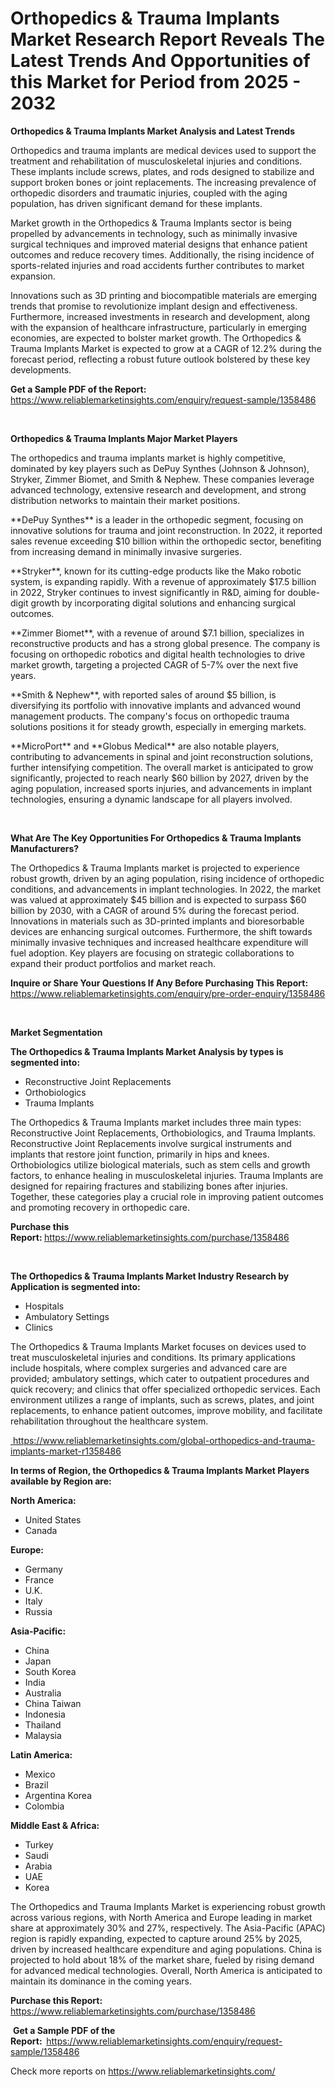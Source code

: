 <p><h1>Orthopedics & Trauma Implants Market Research Report Reveals The Latest Trends And Opportunities of this Market for Period from 2025 - 2032</h1></p><p><strong>Orthopedics & Trauma Implants Market Analysis and Latest Trends</strong></p>
<p><p>Orthopedics and trauma implants are medical devices used to support the treatment and rehabilitation of musculoskeletal injuries and conditions. These implants include screws, plates, and rods designed to stabilize and support broken bones or joint replacements. The increasing prevalence of orthopedic disorders and traumatic injuries, coupled with the aging population, has driven significant demand for these implants.</p><p>Market growth in the Orthopedics & Trauma Implants sector is being propelled by advancements in technology, such as minimally invasive surgical techniques and improved material designs that enhance patient outcomes and reduce recovery times. Additionally, the rising incidence of sports-related injuries and road accidents further contributes to market expansion.</p><p>Innovations such as 3D printing and biocompatible materials are emerging trends that promise to revolutionize implant design and effectiveness. Furthermore, increased investments in research and development, along with the expansion of healthcare infrastructure, particularly in emerging economies, are expected to bolster market growth. The Orthopedics & Trauma Implants Market is expected to grow at a CAGR of 12.2% during the forecast period, reflecting a robust future outlook bolstered by these key developments.</p></p>
<p><strong>Get a Sample PDF of the Report:&nbsp;</strong> <a href="https://www.reliablemarketinsights.com/enquiry/request-sample/1358486?utm_campaign=3017&utm_medium=2&utm_source=Github&utm_content=ia&utm_term=22032025&utm_id=orthopedics-trauma-implants">https://www.reliablemarketinsights.com/enquiry/request-sample/1358486</a></p>
<p>&nbsp;</p>
<p><strong>Orthopedics & Trauma Implants Major Market Players</strong></p>
<p><p>The orthopedics and trauma implants market is highly competitive, dominated by key players such as DePuy Synthes (Johnson & Johnson), Stryker, Zimmer Biomet, and Smith & Nephew. These companies leverage advanced technology, extensive research and development, and strong distribution networks to maintain their market positions.</p><p>**DePuy Synthes** is a leader in the orthopedic segment, focusing on innovative solutions for trauma and joint reconstruction. In 2022, it reported sales revenue exceeding $10 billion within the orthopedic sector, benefiting from increasing demand in minimally invasive surgeries.</p><p>**Stryker**, known for its cutting-edge products like the Mako robotic system, is expanding rapidly. With a revenue of approximately $17.5 billion in 2022, Stryker continues to invest significantly in R&D, aiming for double-digit growth by incorporating digital solutions and enhancing surgical outcomes.</p><p>**Zimmer Biomet**, with a revenue of around $7.1 billion, specializes in reconstructive products and has a strong global presence. The company is focusing on orthopedic robotics and digital health technologies to drive market growth, targeting a projected CAGR of 5-7% over the next five years.</p><p>**Smith & Nephew**, with reported sales of around $5 billion, is diversifying its portfolio with innovative implants and advanced wound management products. The company's focus on orthopedic trauma solutions positions it for steady growth, especially in emerging markets.</p><p>**MicroPort** and **Globus Medical** are also notable players, contributing to advancements in spinal and joint reconstruction solutions, further intensifying competition. The overall market is anticipated to grow significantly, projected to reach nearly $60 billion by 2027, driven by the aging population, increased sports injuries, and advancements in implant technologies, ensuring a dynamic landscape for all players involved.</p></p>
<p>&nbsp;</p>
<p><strong>What Are The Key Opportunities For Orthopedics & Trauma Implants Manufacturers?</strong></p>
<p><p>The Orthopedics & Trauma Implants market is projected to experience robust growth, driven by an aging population, rising incidence of orthopedic conditions, and advancements in implant technologies. In 2022, the market was valued at approximately $45 billion and is expected to surpass $60 billion by 2030, with a CAGR of around 5% during the forecast period. Innovations in materials such as 3D-printed implants and bioresorbable devices are enhancing surgical outcomes. Furthermore, the shift towards minimally invasive techniques and increased healthcare expenditure will fuel adoption. Key players are focusing on strategic collaborations to expand their product portfolios and market reach.</p></p>
<p><strong>Inquire or Share Your Questions If Any Before Purchasing This Report:</strong> <a href="https://www.reliablemarketinsights.com/enquiry/pre-order-enquiry/1358486?utm_campaign=3017&utm_medium=2&utm_source=Github&utm_content=ia&utm_term=22032025&utm_id=orthopedics-trauma-implants">https://www.reliablemarketinsights.com/enquiry/pre-order-enquiry/1358486</a></p>
<p>&nbsp;</p>
<p><strong>Market Segmentation</strong></p>
<p><strong>The Orthopedics & Trauma Implants Market Analysis by types is segmented into:</strong></p>
<p><ul><li>Reconstructive Joint Replacements</li><li>Orthobiologics</li><li>Trauma Implants</li></ul></p>
<p><p>The Orthopedics & Trauma Implants market includes three main types: Reconstructive Joint Replacements, Orthobiologics, and Trauma Implants. Reconstructive Joint Replacements involve surgical instruments and implants that restore joint function, primarily in hips and knees. Orthobiologics utilize biological materials, such as stem cells and growth factors, to enhance healing in musculoskeletal injuries. Trauma Implants are designed for repairing fractures and stabilizing bones after injuries. Together, these categories play a crucial role in improving patient outcomes and promoting recovery in orthopedic care.</p></p>
<p><strong>Purchase this Report:&nbsp;</strong><a href="https://www.reliablemarketinsights.com/purchase/1358486?utm_campaign=3017&utm_medium=2&utm_source=Github&utm_content=ia&utm_term=22032025&utm_id=orthopedics-trauma-implants">https://www.reliablemarketinsights.com/purchase/1358486</a></p>
<p>&nbsp;</p>
<p><strong>The Orthopedics & Trauma Implants Market Industry Research by Application is segmented into:</strong></p>
<p><ul><li>Hospitals</li><li>Ambulatory Settings</li><li>Clinics</li></ul></p>
<p><p>The Orthopedics & Trauma Implants Market focuses on devices used to treat musculoskeletal injuries and conditions. Its primary applications include hospitals, where complex surgeries and advanced care are provided; ambulatory settings, which cater to outpatient procedures and quick recovery; and clinics that offer specialized orthopedic services. Each environment utilizes a range of implants, such as screws, plates, and joint replacements, to enhance patient outcomes, improve mobility, and facilitate rehabilitation throughout the healthcare system.</p></p>
<p><a href="https://www.reliablemarketinsights.com/global-orthopedics-and-trauma-implants-market-r1358486?utm_campaign=3017&utm_medium=2&utm_source=Github&utm_content=ia&utm_term=22032025&utm_id=orthopedics-trauma-implants">&nbsp;https://www.reliablemarketinsights.com/global-orthopedics-and-trauma-implants-market-r1358486</a></p>
<p><strong>In terms of Region, the Orthopedics & Trauma Implants Market Players available by Region are:</strong></p>
<p>
    <p> <strong> North America: </strong>
        <ul>
            <li>United States</li>
            <li>Canada</li>
        </ul>
        </p> 
    <p> <strong> Europe: </strong>
        <ul>
            <li>Germany</li>
            <li>France</li>
            <li>U.K.</li>
            <li>Italy</li>
            <li>Russia</li>
        </ul>
        </p> 
    <p> <strong> Asia-Pacific: </strong>
        <ul>
            <li>China</li>
            <li>Japan</li>
            <li>South Korea</li>
            <li>India</li>
            <li>Australia</li>
            <li>China Taiwan</li>
            <li>Indonesia</li>
            <li>Thailand</li>
            <li>Malaysia</li>
        </ul>
        </p> 
    <p> <strong> Latin America: </strong>
        <ul>
            <li>Mexico</li>
            <li>Brazil</li>
            <li>Argentina Korea</li>
            <li>Colombia</li>
        </ul>
        </p> 
    <p> <strong> Middle East & Africa: </strong>
        <ul>
            <li>Turkey</li>
            <li>Saudi</li>
            <li>Arabia</li>
            <li>UAE</li>
            <li>Korea</li>
        </ul>
    </p>
    </p>
<p><p>The Orthopedics and Trauma Implants Market is experiencing robust growth across various regions, with North America and Europe leading in market share at approximately 30% and 27%, respectively. The Asia-Pacific (APAC) region is rapidly expanding, expected to capture around 25% by 2025, driven by increased healthcare expenditure and aging populations. China is projected to hold about 18% of the market share, fueled by rising demand for advanced medical technologies. Overall, North America is anticipated to maintain its dominance in the coming years.</p></p>
<p><strong>Purchase this Report: </strong><a href="https://www.reliablemarketinsights.com/purchase/1358486?utm_campaign=3017&utm_medium=2&utm_source=Github&utm_content=ia&utm_term=22032025&utm_id=orthopedics-trauma-implants">https://www.reliablemarketinsights.com/purchase/1358486</a></p>
<p>&nbsp;<strong>Get a Sample PDF of the Report:&nbsp;&nbsp;</strong><a href="https://www.reliablemarketinsights.com/enquiry/request-sample/1358486?utm_campaign=3017&utm_medium=2&utm_source=Github&utm_content=ia&utm_term=22032025&utm_id=orthopedics-trauma-implants">https://www.reliablemarketinsights.com/enquiry/request-sample/1358486</a></p>
<p><strong></strong></p>
<p>Check more reports on <a href="https://www.reliablemarketinsights.com/?utm_campaign=3017&utm_medium=2&utm_source=Github&utm_content=ia&utm_term=22032025&utm_id=orthopedics-trauma-implants">https://www.reliablemarketinsights.com/</a></p>